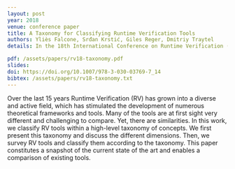 ```yaml
---
layout: post
year: 2018
venue: conference paper
title: A Taxonomy for Classifying Runtime Verification Tools
authors: Yliès Falcone, Srđan Krstić, Giles Reger, Dmitriy Traytel
details: In the 18th International Conference on Runtime Verification (RV 2018).

pdf: /assets/papers/rv18-taxonomy.pdf
slides:
doi: https://doi.org/10.1007/978-3-030-03769-7_14
bibtex: /assets/papers/rv18-taxonomy.txt
---
```


Over the last 15 years Runtime Verification (RV) has grown into a diverse and active field, which has stimulated the development of numerous theoretical frameworks and tools. Many of the tools are at first sight very different and challenging to compare. Yet, there are similarities. In this work, we classify RV tools within a high-level taxonomy of concepts. We first present this taxonomy and discuss the different dimensions. Then, we survey RV tools and classify them according to the taxonomy. This paper constitutes a snapshot of the current state of the art and enables a comparison of existing tools.